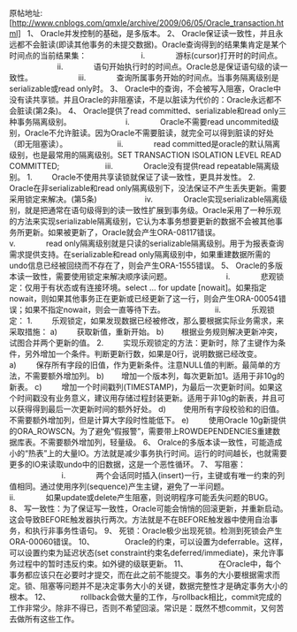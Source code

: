 原帖地址:[http://www.cnblogs.com/qmxle/archive/2009/06/05/Oracle_transaction.html]
 
1、 Oracle并发控制的基础，是多版本。
2、 Oracle保证读一致性，并且永远都不会脏读(即读其他事务的未提交数据)。Oracle查询得到的结果集肯定是某个时间点的当前结果集：
                        i.              游标(cursor)打开时的时间点。
                      ii.              语句开始执行时的时间点。Oracle总是保证语句级的读一致性。
                    iii.              查询所属事务开始的时间点。当事务隔离级别是serializable或read only时。
3、 Oracle中的查询，不会被写入阻塞，Oracle中没有读共享锁。并且Oracle的非阻塞读，不是以脏读为代价的：Oracle永远都不会脏读(第2条)。
4、 Oracle提供了read committed、serializable和read only三种事务隔离级别。
                        i.              Oracle不需要read uncommited级别，Oracle不允许脏读。因为Oracle不需要脏读，就完全可以得到脏读的好处（即无阻塞读）。
                      ii.              read committed是oracle的默认隔离级别，也是最常用的隔离级别。SET TRANSACTION ISOLATION LEVEL READ COMMITTED;
                    iii.              Oracle没有提供read repeatable隔离级别。
1.         Oracle不使用共享读锁就保证了读一致性，更具并发性。
2.         Oracle在非serializable和read only隔离级别下，没法保证不产生丢失更新。需要采用锁定来解决。(第5条)
                     iv.              Oracle实现serializable隔离级别，就是把通常在语句级得到的读一致性扩展到事务级。Oracle采用了一种乐观的方法来实现serializable隔离级别，它认为本事务想要更新的数据不会被其他事务所更新。如果被更新了，Oracle就会产生ORA-08117错误。
                       v.              read only隔离级别就是只读的serializable隔离级别。用于为报表查询需求提供支持。在serializable和read only隔离级别中，如果重建数据所需的undo信息已经被回绕而不存在了，则会产生ORA-1555错误。
5、 Oracle的多版本读一致性，需要使用锁定来解决顺序读问题。
                        i.              悲观锁定：仅用于有状态或有连接环境。select … for update [nowait]。如果指定nowait，则如果其他事务正在更新或已经更新了这一行，则会产生ORA-00054错误；如果不指定nowait，则会一直等待下去。
                      ii.              乐观锁定：
1.         乐观锁定，如果发现数据已经被修改，那么要根据实际业务需求，来采取措施：
a)         获取新值，重新开始。
b)        根据业务规则解决更新冲突，试图合并两个更新的值。
2.         实现乐观锁定的方法：更新时，除了主键作为条件，另外增加一个条件。判断更新行数，如果是0行，说明数据已经改变。
a)         保存所有字段的旧值，作为更新条件。注意NULL值的判断。最简单的方法，不需要额外增加列。
b)        增加一个版本列，每次更新加1。适用于非10g的新表。
c)         增加一个时间戳列(TIMESTAMP)，为最后一次更新时间。如果这个时间戳没有业务意义，建议用存储过程封装更新。适用于非10g的新表，并且可以获得得到最后一次更新时间的额外好处。
d)        使用所有字段校验和的旧值。不需要额外增加列，但是计算大字段时性能低下。
e)         使用Oracle 10g新提供的ORA_ROWSCN。为了避免“假报警”，需要带上ROWDEPENDENCIES重建数据库表。不需要额外增加列，轻量级。
6、 Oralce的多版本读一致性，可能造成小的“热表”上的大量IO。方法就是减少事务执行时间。运行的时间越长，也就需要更多的IO来读取undo中的旧数据，这是一个恶性循环。
7、 写阻塞：
                        i.              两个会话同时插入(insert)一行，主键或有唯一约束的列值相同。通过使用序列(sequence)产生主键，避免了一半问题。
                      ii.              如果update或delete产生阻塞，则说明程序可能丢失问题的BUG。
8、 写一致性：为了保证写一致性，Oracle可能会悄悄的回滚更新，并重新启动。这会导致BEFORE触发器执行两次。方法就是不在BEFORE触发器中使用自治事务，和执行非事务性语句。
9、 死锁：Oracle极少出现死锁。检测到死锁会产生ORA-00060错误。
10、              Oracle的约束，可以设置为deferrable。这样，可以设置约束为延迟状态(set constraint约束名deferred/immediate)，来允许事务过程中的暂时违反约束。如外键的级联更新。
11、              在Oracle中，每个事务都应该只在必要时才提交，而在此之前不能提交。事务的大小要根据需求而定。锁、阻塞等问题并不是决定事务大小的关键，数据完整性才是确定事务大小的根本。
12、              rollback会做大量的工作，与rollback相比，commit完成的工作非常少。除非不得已，否则不希望回滚。常识是：既然不想commit，又何苦去做所有这些工作。

